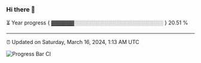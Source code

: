 ### Hi there 👋

⏳ Year progress { ▓▓▓▓▓▓░░░░░░░░░░░░░░░░░░░░░░░░ } 20.51 %

---

⏰ Updated on Saturday, March 16, 2024, 1:13 AM UTC

![Progress Bar CI](https://github.com/arthurbuhl/arthurbuhl/workflows/Progress%20Bar%20CI/badge.svg)
